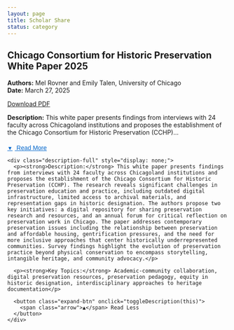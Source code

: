 ```yaml
---
layout: page
title: Scholar Share
status: category
---
```

<div class="publication-entry">
  <h2>Chicago Consortium for Historic Preservation White Paper 2025</h2>
  
  <p><strong>Authors:</strong> Mel Rovner and Emily Talen, University of Chicago<br>
  <strong>Date:</strong> March 27, 2025</p>
  
  <p><a href="{{ site.baseurl }}/assets/Consortium%20for%20Chicago%20Preservation%20White%20Paper%202025.pdf" target="_blank">Download PDF</a></p>
  
  <div class="expandable-description">
    <div class="description-preview">
      <p><strong>Description:</strong> This white paper presents findings from interviews with 24 faculty across Chicagoland institutions and proposes the establishment of the Chicago Consortium for Historic Preservation (CCHP)...</p>
      <button class="expand-btn" onclick="toggleDescription(this)">
        <span class="arrow">▼</span> Read More
      </button>
    </div>
    
    <div class="description-full" style="display: none;">
      <p><strong>Description:</strong> This white paper presents findings from interviews with 24 faculty across Chicagoland institutions and proposes the establishment of the Chicago Consortium for Historic Preservation (CCHP). The research reveals significant challenges in preservation education and practice, including outdated digital infrastructure, limited access to archival materials, and representation gaps in historic designation. The authors propose two key initiatives: a digital repository for sharing preservation research and resources, and an annual forum for critical reflection on preservation work in Chicago. The paper addresses contemporary preservation issues including the relationship between preservation and affordable housing, gentrification pressures, and the need for more inclusive approaches that center historically underrepresented communities. Survey findings highlight the evolution of preservation practice beyond physical conservation to encompass storytelling, intangible heritage, and community advocacy.</p>
      
      <p><strong>Key Topics:</strong> Academic-community collaboration, digital preservation resources, preservation pedagogy, equity in historic designation, interdisciplinary approaches to heritage documentation</p>
      
      <button class="expand-btn" onclick="toggleDescription(this)">
        <span class="arrow">▲</span> Read Less
      </button>
    </div>
  </div>
</div>

<style>
.expandable-description {
  margin-top: 10px;
}

.expand-btn {
  background: none;
  border: none;
  color: #0066cc;
  cursor: pointer;
  font-size: 14px;
  text-decoration: underline;
  padding: 0;
  margin-top: 5px;
}

.expand-btn:hover {
  color: #004499;
}

.arrow {
  font-size: 12px;
  margin-right: 5px;
}
</style>

<script>
function toggleDescription(button) {
  const container = button.closest('.expandable-description');
  const preview = container.querySelector('.description-preview');
  const full = container.querySelector('.description-full');
  
  if (full.style.display === 'none') {
    preview.style.display = 'none';
    full.style.display = 'block';
  } else {
    preview.style.display = 'block';
    full.style.display = 'none';
  }
}
</script>

